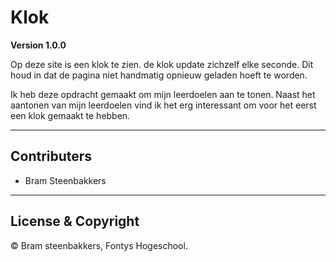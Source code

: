 # Klok

**Version 1.0.0**

Op deze site is een klok te zien. de klok update zichzelf elke seconde. 
Dit houd in dat de pagina niet handmatig opnieuw geladen hoeft te worden.

Ik heb deze opdracht gemaakt om mijn leerdoelen aan te tonen. 
Naast het aantonen van mijn leerdoelen vind ik het erg interessant om 
voor het eerst een klok gemaakt te hebben.

---

## Contributers

- Bram Steenbakkers

---

## License & Copyright

© Bram steenbakkers, Fontys Hogeschool.
